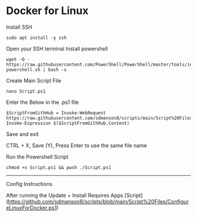 # Docker for Linux 

Install SSH 
```
sudo apt install -y ssh
```
Open your SSH terminal
Install powershell
```
wget -O - https://raw.githubusercontent.com/PowerShell/PowerShell/master/tools/install-powershell.sh | bash -s
```
Create Main Script File
```
nano Script.ps1
```
Enter the Below in the .ps1 file
```
$ScriptFromGithHub = Invoke-WebRequest https://raw.githubusercontent.com/sdmanson8/scripts/main/Script%20Files/Script.ps1
Invoke-Expression $($ScriptFromGithHub.Content)
```
Save and exit

CTRL + X, Save (Y), Press Enter to use the same file name

Run the Powershell Script
```
chmod +x Script.ps1 && pwsh ./Script.ps1
```
---------------------------------------------------------

Config Instructions


After running the Update + Install Requires Apps [Script] (https://github.com/sdmanson8/scripts/blob/main/Script%20Files/ConfigureLinuxForDocker.ps1)
